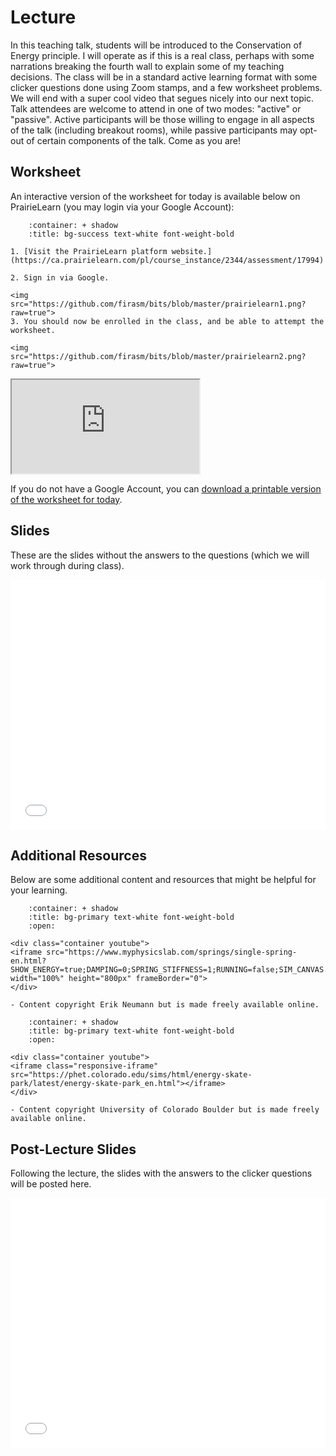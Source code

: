 # Lecture

In this teaching talk, students will be introduced to the Conservation of Energy principle.
I will operate as if this is a real class, perhaps with some narrations breaking the fourth wall to explain some of my teaching decisions.
The class will be in a standard active learning format with some clicker questions done using Zoom stamps, and a few worksheet problems.
We will end with a super cool video that segues nicely into our next topic.
Talk attendees are welcome to attend in one of two modes: "active" or "passive".
Active participants will be those willing to engage in all aspects of the talk (including breakout rooms), while passive participants may opt-out of certain components of the talk.
Come as you are!

## Worksheet

An interactive version of the worksheet for today is available below on PrairieLearn (you may login via your Google Account):

```{dropdown} Instructions
    :container: + shadow
    :title: bg-success text-white font-weight-bold

1. [Visit the PrairieLearn platform website.](https://ca.prairielearn.com/pl/course_instance/2344/assessment/17994)

2. Sign in via Google.

<img src="https://github.com/firasm/bits/blob/master/prairielearn1.png?raw=true">
3. You should now be enrolled in the class, and be able to attempt the worksheet.

<img src="https://github.com/firasm/bits/blob/master/prairielearn2.png?raw=true">
```

<div class="container youtube">
<iframe class="responsive-iframe" src="https://ca.prairielearn.com/pl/course_instance/2344/assessment/17994"></iframe>
</div>

If you do not have a Google Account, you can <a href="../../lecture.pdf">download a printable version of the worksheet for today</a>.

## Slides

These are the slides without the answers to the questions (which we will work through during class).

<iframe src="../../lecture_qs.pdf" width="100%" height="400px" frameBorder="0"> </iframe>

## Additional Resources

Below are some additional content and resources that might be helpful for your learning.

```{dropdown} Simulation: Energy of Springs
    :container: + shadow
    :title: bg-primary text-white font-weight-bold
    :open:

<div class="container youtube">
<iframe src="https://www.myphysicslab.com/springs/single-spring-en.html?SHOW_ENERGY=true;DAMPING=0;SPRING_STIFFNESS=1;RUNNING=false;SIM_CANVAS.BACKGROUND=black;POSITION=-0.00666368493436003;VELOCITY=-1.99971832233086;TIME=145.800000000016;" width="100%" height="800px" frameBorder="0">
</div>

- Content copyright Erik Neumann but is made freely available online.
```

```{dropdown} PhET Simulation: Energy Skate Park
    :container: + shadow
    :title: bg-primary text-white font-weight-bold
    :open:

<div class="container youtube">
<iframe class="responsive-iframe" src="https://phet.colorado.edu/sims/html/energy-skate-park/latest/energy-skate-park_en.html"></iframe>
</div>

- Content copyright University of Colorado Boulder but is made freely available online.
```

## Post-Lecture Slides

Following the lecture, the slides with the answers to the clicker questions will be posted here.

<iframe src="../../lecture.pdf" width="100%" height="400px" frameBorder="0"> </iframe>

